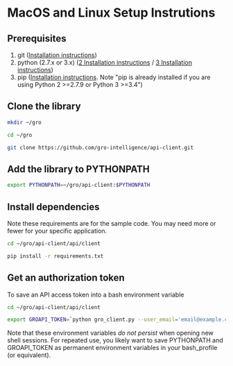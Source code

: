 # MacOS and Linux Setup Instrutions

## Prerequisites

1. git ([Installation instructions](https://git-scm.com/book/en/v2/Getting-Started-Installing-Git))
2. python (2.7.x or 3.x) ([2 Installation instructions](https://docs.python.org/2/using/index.html) / [3 Installation instructions](https://docs.python.org/3/using/index.html))
3. pip ([Installation instructions](https://pip.pypa.io/en/stable/installing/). Note "pip is already installed if you are using Python 2 >=2.7.9 or Python 3 >=3.4")

## Clone the library

```sh
mkdir ~/gro

cd ~/gro

git clone https://github.com/gro-intelligence/api-client.git
```

## Add the library to PYTHONPATH

```sh
export PYTHONPATH=~/gro/api-client:$PYTHONPATH
```

## Install dependencies

Note these requirements are for the sample code. You may need more or fewer for your specific application.

```sh
cd ~/gro/api-client/api/client

pip install -r requirements.txt
```

## Get an authorization token

To save an API access token into a bash environment variable

```sh
cd ~/gro/api-client/api/client

export GROAPI_TOKEN=`python gro_client.py --user_email='email@example.com' --user_password='securePassword' --print_token`
```

Note that these environment variables *do not persist* when opening new shell sessions. For repeated use, you likely want to save PYTHONPATH and GROAPI_TOKEN as permanent environment variables in your bash_profile (or equivalent).